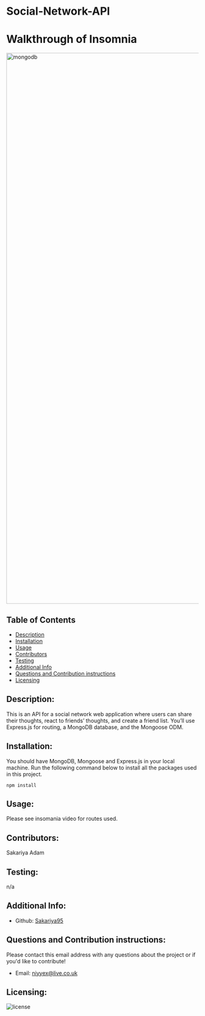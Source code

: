 # Social-Network-API
# Walkthrough of Insomnia

<img width="1440" alt="mongodb" src="https://user-images.githubusercontent.com/117317560/228057832-4ebc0a6b-a243-4099-a85b-5520a02854e1.png">


## Table of Contents

- [Description](#description)
- [Installation](#installation)
- [Usage](#usage)
- [Contributors](#contributors)
- [Testing](#testing)
- [Additional Info](#additional-info)
- [Questions and Contribution instructions](#questions-and-contribution-instructions)
- [Licensing](#licensing)

## Description:

This is an API for a social network web application where users can share their thoughts, react to friends’ thoughts, and create a friend list. You’ll use Express.js for routing, a MongoDB database, and the Mongoose ODM.

## Installation:

You should have MongoDB, Mongoose and Express.js in your local machine. Run the following command below to install all the packages used in this project.

```
npm install
```

## Usage:

Please see insomania video for routes used.

## Contributors:

Sakariya Adam

## Testing:

n/a

## Additional Info:

- Github: [Sakariya95](https://github.com/Sakariya95)

## Questions and Contribution instructions:

Please contact this email address with any questions about the project or if you'd like to contribute!

- Email: niyyex@live.co.uk

## Licensing:

![license](https://img.shields.io/badge/license-MIT-blue)
